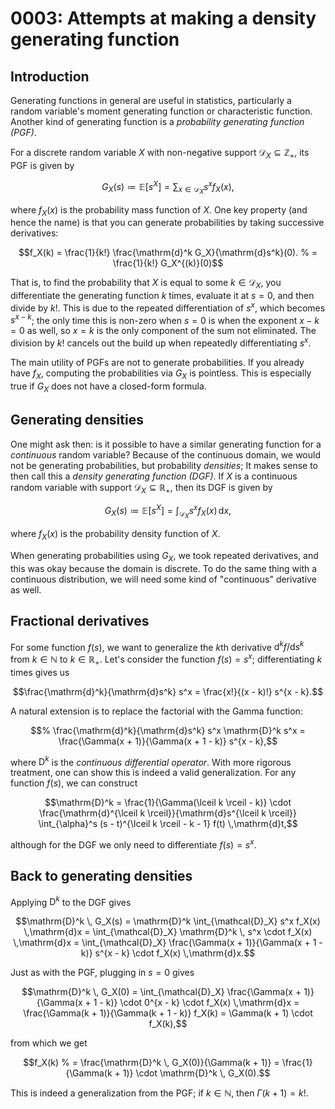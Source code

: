 # 0003: Attempts at making a density generating function

## Introduction

Generating functions in general are useful in statistics,
particularly a random variable's moment generating function
or characteristic function.
Another kind of generating function is a
*probability generating function (PGF)*.

For a discrete random variable $X$
with non-negative support $\mathcal{D}_X \subseteq \mathbb{Z}_+$,
its PGF is given by
```math
G_X(s)
\coloneqq
\mathbb{E} \big[ s^{X} \big]
= \sum_{x \in \mathcal{D}_X} s^x f_X(x),
```
where $f_X(x)$ is the probability mass function of $X$.
One key property (and hence the name)
is that you can generate probabilities
by taking successive derivatives:
```math
f_X(k)
= \frac{1}{k!} \frac{\mathrm{d}^k G_X}{\mathrm{d}s^k}(0).
% = \frac{1}{k!} G_X^{(k)}(0)
```
That is, to find the probability that $X$ is equal to some $k \in \mathcal{D}_X$,
you differentiate the generating function $k$ times, evaluate it at $s = 0$,
and then divide by $k!$.
This is due to the repeated differentiation of $s^x$,
which becomes $s^{x - k}$;
the only time this is non-zero when $s=0$ is when the exponent $x - k = 0$ as well,
so $x = k$ is the only component of the sum not eliminated.
The division by $k!$ cancels out the build up when repeatedly differentiating $s^x$.

The main utility of PGFs are not to generate probabilities.
If you already have $f_X$, computing the probabilities via $G_X$
is pointless.
This is especially true if $G_X$ does not have a closed-form formula.
<!--
Add some more comments here
-->

## Generating densities

One might ask then:
is it possible to have a similar generating function for a *continuous* random variable?
Because of the continuous domain,
we would not be generating probabilities,
but probability *densities*;
It makes sense to then call this a *density generating function (DGF)*.
If $X$ is a continuous random variable with support $\mathcal{D}_X \subseteq \mathbb{R}_+$,
then its DGF is given by
```math
G_X(s)
\coloneqq
\mathbb{E} \big[ s^{X} \big]
= \int_{\mathcal{D}_X} s^x f_X(x) \,\mathrm{d}x,
```
where $f_X(x)$ is the probability density function of $X$.

<!-- We could generate densities by taking derivatives,
and also have similar properties as a PGF. -->

When generating probabilities using $G_X$, we took repeated derivatives,
and this was okay because the domain is discrete.
To do the same thing with a continuous distribution,
we will need some kind of "continuous" derivative as well.

## Fractional derivatives

For some function $f(s)$, we want to generalize the $k$th derivative
$\mathrm{d}^kf / \mathrm{d}s^k$ from $k \in \mathbb{N}$
to $k \in \mathbb{R}_+$.
Let's consider the function $f(s) = s^x$;
differentiating $k$ times gives us
```math
\frac{\mathrm{d}^k}{\mathrm{d}s^k} s^x
= \frac{x!}{(x - k)!} s^{x - k}.
```
A natural extension is to replace the factorial with the Gamma function:
```math
% \frac{\mathrm{d}^k}{\mathrm{d}s^k} s^x
\mathrm{D}^k s^x
= \frac{\Gamma(x + 1)}{\Gamma(x + 1 - k)} s^{x - k},
```
where $\mathrm{D}^k$ is the *continuous differential operator*.
With more rigorous treatment, one can show this is indeed a valid generalization.
For any function $f(s)$, we can construct
```math
\mathrm{D}^k
= \frac{1}{\Gamma(\lceil k \rceil - k)}
\cdot \frac{\mathrm{d}^{\lceil k \rceil}}{\mathrm{d}s^{\lceil k \rceil}}
\int_{\alpha}^s (s - t)^{\lceil k \rceil - k - 1} f(t) \,\mathrm{d}t,
```
although for the DGF we only need to differentiate $f(s) = s^x$.

## Back to generating densities

Applying $\mathrm{D}^k$ to the DGF gives
```math
\mathrm{D}^k \, G_X(s)
= \mathrm{D}^k \int_{\mathcal{D}_X} s^x f_X(x) \,\mathrm{d}x
= \int_{\mathcal{D}_X} \mathrm{D}^k \, s^x \cdot f_X(x) \,\mathrm{d}x
= \int_{\mathcal{D}_X} \frac{\Gamma(x + 1)}{\Gamma(x + 1 - k)} s^{x - k} \cdot f_X(x) \,\mathrm{d}x.
```
Just as with the PGF, plugging in $s=0$ gives
```math
\mathrm{D}^k \, G_X(0)
= \int_{\mathcal{D}_X} \frac{\Gamma(x + 1)}{\Gamma(x + 1 - k)} \cdot 0^{x - k} \cdot f_X(x) \,\mathrm{d}x
= \frac{\Gamma(k + 1)}{\Gamma(k + 1 - k)} f_X(k)
= \Gamma(k + 1) \cdot f_X(k),
```
from which we get
```math
f_X(k)
% = \frac{\mathrm{D}^k \, G_X(0)}{\Gamma(k + 1)}
= \frac{1}{\Gamma(k + 1)} \cdot \mathrm{D}^k \, G_X(0).
```
This is indeed a generalization from the PGF;
if $k \in \mathbb{N}$, then $\Gamma(k + 1) = k!$.